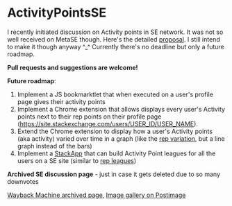 # ActivityPointsSE

I recently initiated discussion on Activity points in SE network. It was not so well received on MetaSE though. Here's the detailed [proposal](https://meta.stackexchange.com/questions/306872/activity-points-on-the-se-network). I still intend to make it though anyway ^\_^ Currently there's no deadline but only a future roadmap. 

**Pull requests and suggestions are welcome!**

**Future roadmap**:

1. Implement a JS bookmarktlet that when executed on a user's profile page gives their activity points
2. Implement a Chrome extension that allows displays every user's Activity points next to their rep points on their profile page (https://site.stackexchange.com/users/USER_ID/USER_NAME).
3. Extend the Chrome extension to display how a user's Activity points (aka activity) varied over time in a graph (like the [rep variation](https://chemistry.stackexchange.com/users/5026/gaurang-tandon?tab=reputation&sort=graph&StartDate=2018-02-13%2015:06:08Z), but a line graph instead of the bars)
4. Implement a [StackApp](https://stackapps.com/) that can build Activity Point leagues for all the users on a SE site (similar to [rep leagues](https://stackexchange.com/leagues/431/alltime/chemistry))

**Archived SE discussion page** - just in case it gets deleted due to so many downvotes

[Wayback Machine archived page](https://web.archive.org/web/20180216051105/https://meta.stackexchange.com/questions/306872/activity-points-on-the-se-network?noredirect=1), [Image gallery on Postimage](https://postimg.org/gallery/nfm1thak/)
